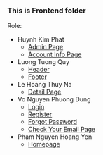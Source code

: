 ### This is Frontend folder
Role:

- Huynh Kim Phat
  - [Admin Page](./Admin/README.md)
  - [Account Info Page](./Authenticate/Info/README.md)
- Luong Tuong Quy
  - [Header](./Layout/Header/README.md)
  - [Footer](./Layout/Footer/README.md)
- Le Hoang Thuy Na
  - [Detail Page](./Detail/README.md)
- Vo Nguyen Phuong Dung
  - [Login](./Authenticate/Login/README.md)
  - [Register](./Authenticate/Register/README.md)
  - [Forgot Password](./Authenticate/Forget_Password/README.md)
  - [Check Your Email Page](./Authenticate/CheckYourEmailPage/README.md)
- Pham Nguyen Hoang Yen
  - [Homepage](./HomePage/README.md)